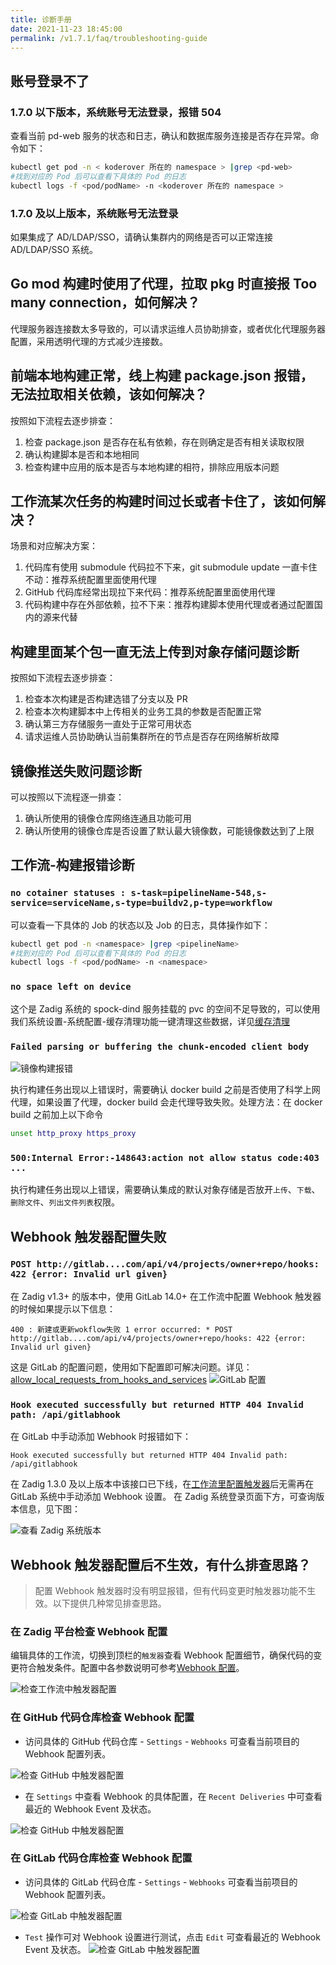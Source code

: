 ```yaml
---
title: 诊断手册
date: 2021-11-23 18:45:00
permalink: /v1.7.1/faq/troubleshooting-guide
---
```


## 账号登录不了

### 1.7.0 以下版本，系统账号无法登录，报错 504

查看当前 pd-web 服务的状态和日志，确认和数据库服务连接是否存在异常。命令如下：

```bash
kubectl get pod -n < koderover 所在的 namespace > |grep <pd-web>
#找到对应的 Pod 后可以查看下具体的 Pod 的日志
kubectl logs -f <pod/podName> -n <koderover 所在的 namespace >
```

### 1.7.0 及以上版本，系统账号无法登录

如果集成了 AD/LDAP/SSO，请确认集群内的网络是否可以正常连接 AD/LDAP/SSO 系统。

## Go mod 构建时使用了代理，拉取 pkg 时直接报 Too many connection，如何解决？
代理服务器连接数太多导致的，可以请求运维人员协助排查，或者优化代理服务器配置，采用透明代理的方式减少连接数。

## 前端本地构建正常，线上构建 package.json 报错，无法拉取相关依赖，该如何解决？
按照如下流程去逐步排查：
1. 检查 package.json 是否存在私有依赖，存在则确定是否有相关读取权限
2. 确认构建脚本是否和本地相同
3. 检查构建中应用的版本是否与本地构建的相符，排除应用版本问题

## 工作流某次任务的构建时间过长或者卡住了，该如何解决？
场景和对应解决方案：
1. 代码库有使用 submodule 代码拉不下来，git submodule update 一直卡住不动：推荐系统配置里面使用代理
2. GitHub 代码库经常出现拉下来代码：推荐系统配置里面使用代理
3. 代码构建中存在外部依赖，拉不下来：推荐构建脚本使用代理或者通过配置国内的源来代替

## 构建里面某个包一直无法上传到对象存储问题诊断
按照如下流程去逐步排查：
1. 检查本次构建是否构建选错了分支以及 PR
2. 检查本次构建脚本中上传相关的业务工具的参数是否配置正常
3. 确认第三方存储服务一直处于正常可用状态
4. 请求运维人员协助确认当前集群所在的节点是否存在网络解析故障

## 镜像推送失败问题诊断
可以按照以下流程逐一排查：
1. 确认所使用的镜像仓库网络连通且功能可用
2. 确认所使用的镜像仓库是否设置了默认最大镜像数，可能镜像数达到了上限

## 工作流-构建报错诊断
### `no cotainer statuses : s-task=pipelineName-548,s-service=serviceName,s-type=buildv2,p-type=workflow`
可以查看一下具体的 Job 的状态以及 Job 的日志，具体操作如下：

```bash
kubectl get pod -n <namespace> |grep <pipelineName>
#找到对应的 Pod 后可以查看下具体的 Pod 的日志
kubectl logs -f <pod/podName> -n <namespace>
```
### `no space left on device`
这个是 Zadig 系统的 spock-dind 服务挂载的 pvc 的空间不足导致的，可以使用我们系统设置-系统配置-缓存清理功能一键清理这些数据，详见[缓存清理](/v1.7.1/settings/system-settings/)

### `Failed parsing or buffering the chunk-encoded client body`
![镜像构建报错](./_images/docker_build_proxy.png)

执行构建任务出现以上错误时，需要确认 docker build 之前是否使用了科学上网代理，如果设置了代理，docker build 会走代理导致失败。处理方法：在 docker build 之前加上以下命令

```bash
unset http_proxy https_proxy

```
### `500:Internal Error:-148643:action not allow status code:403 ...`
执行构建任务出现以上错误，需要确认集成的默认对象存储是否放开`上传`、`下载`、`删除文件`、`列出文件列表`权限。

## Webhook 触发器配置失败

### `POST http://gitlab....com/api/v4/projects/owner+repo/hooks: 422 {error: Invalid url given}`

在 Zadig v1.3+ 的版本中，使用 GitLab 14.0+ 在工作流中配置 Webhook 触发器的时候如果提示以下信息：
```
400 : 新建或更新wokflow失败 1 error occurred: * POST http://gitlab....com/api/v4/projects/owner+repo/hooks: 422 {error: Invalid url given}
```
这是 GitLab 的配置问题，使用如下配置即可解决问题。详见：[allow_local_requests_from_hooks_and_services](https://gitlab.com/gitlab-org/gitlab/-/issues/25867)
![GitLab 配置](./_images/gitlab_config.png)

### `Hook executed successfully but returned HTTP 404 Invalid path: /api/gitlabhook`

在 GitLab 中手动添加 Webhook 时报错如下：

```
Hook executed successfully but returned HTTP 404 Invalid path: /api/gitlabhook
```

在 Zadig 1.3.0 及以上版本中该接口已下线，在[工作流里配置触发器](/v1.7.1/project/workflow/#git-webhook)后无需再在 GitLab 系统中手动添加 Webhook 设置。
在 Zadig 系统登录页面下方，可查询版本信息，见下图：

![查看 Zadig 系统版本](./_images/show_zadig_version.png)


## Webhook 触发器配置后不生效，有什么排查思路？

> 配置 Webhook 触发器时没有明显报错，但有代码变更时触发器功能不生效。以下提供几种常见排查思路。

### 在 Zadig 平台检查 Webhook 配置

编辑具体的工作流，切换到顶栏的`触发器`查看 Webhook 配置细节，确保代码的变更符合触发条件。配置中各参数说明可参考[Webhook 配置](/v1.7.1/project/workflow/#git-webhook)。

![检查工作流中触发器配置](./_images/check_webhook_setting.png)

### 在 GitHub 代码仓库检查 Webhook 配置

- 访问具体的 GitHub 代码仓库 - `Settings` - `Webhooks` 可查看当前项目的 Webhook 配置列表。

![检查 GitHub 中触发器配置](./_images/check_webhook_setting_in_github_1.png)

- 在 `Settings` 中查看 Webhook 的具体配置，在 `Recent Deliveries` 中可查看最近的 Webhook Event 及状态。

![检查 GitHub 中触发器配置](./_images/check_webhook_setting_in_github_2.png)

### 在 GitLab 代码仓库检查 Webhook 配置

- 访问具体的 GitLab 代码仓库 - `Settings` - `Webhooks` 可查看当前项目的 Webhook 配置列表。

![检查 GitLab 中触发器配置](./_images/check_webhook_setting_in_gitlab_1.png)

- `Test` 操作可对 Webhook 设置进行测试，点击 `Edit` 可查看最近的 Webhook Event 及状态。
![检查 GitLab 中触发器配置](./_images/check_webhook_setting_in_gitlab_2.png)
